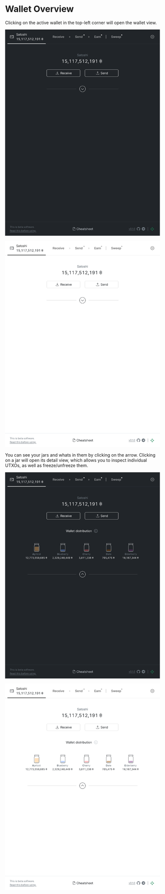 # Wallet Overview

Clicking on the active wallet in the top-left corner will open the
wallet view.

![](../assets/interface/wallet.png#only-dark)

![](../assets/interface/wallet-light.png#only-light)

You can see your jars and whats in them by clicking on the arrow. Clicking on a
jar will open its detail view, which allows you to inspect individual UTXOs, as
well as freeze/unfreeze them.

![](../assets/interface/wallet-jars.png#only-dark)

![](../assets/interface/wallet-jars-light.png#only-light)
